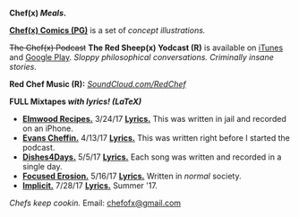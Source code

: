 **Chef(x) *Meals*.**

**[Chef(x) Comics (PG)](https://www.instagram.com/chefofx/)** is a set of *concept illustrations.*

~~The Chef(x) Podcast~~ **The Red Sheep(x) Yodcast (R)** is available on [iTunes](https://itunes.apple.com/us/podcast/the-chef-x-podcast/id1227336978?mt=2) and [Google Play](https://playmusic.app.goo.gl/?ibi=com.google.PlayMusic&isi=691797987&ius=googleplaymusic&link=https://play.google.com/music/m/I3rgybfbwoigom32k224js4y27a?t%3DThe_Chef(x)_Podcast%26pcampaignid%3DMKT-na-all-co-pr-mu-pod-16). *Sloppy philosophical conversations. Criminally insane stories.*

**Red Chef Music (R):** *[SoundCloud.com/RedChef](https://soundcloud.com/redchef)*

**FULL Mixtapes *with lyrics! (LaTeX)***

- [**Elmwood Recipes.**](https://soundcloud.com/redchef/sets/elmwood-recipes/s-4d0MH) 3/24/17 [**Lyrics.**](https://drive.google.com/open?id=0B1Ol8fuZMTCWaldOV2ZYYVlyRlk) This was written in jail and recorded on an iPhone.
- [**Evans Cheffin.**](https://soundcloud.com/redchef/sets/evans-cheffin/s-5ctrP) 4/13/17 [**Lyrics.**](https://drive.google.com/open?id=0B1Ol8fuZMTCWWS1OUHptcEN4aWM) This was written right before I started the podcast.
- [**Dishes4Days.**](https://soundcloud.com/redchef/sets/dishes4days/s-NY0Mc) 5/5/17 [**Lyrics.**](https://drive.google.com/open?id=0B1Ol8fuZMTCWc09Yb2tRZndleVE) Each song was written and recorded in a single day. 
- [**Focused Erosion.**](https://soundcloud.com/redchef/sets/focused-erosion/s-pihsw) 5/16/17 [**Lyrics.**](https://drive.google.com/open?id=0B1Ol8fuZMTCWWVNQdXd2ZndiaDA) Written in *normal* society.
- [**Implicit.**](https://soundcloud.com/redchef/sets/implicit/s-tvWII) 7/28/17 [**Lyrics.**](https://drive.google.com/open?id=0B1Ol8fuZMTCWam4zdm5sbFlvRUU) Summer '17.


*Chefs keep cookin.* Email: chefofx@gmail.com
